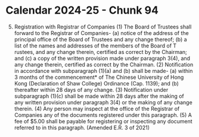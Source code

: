 # Calendar 2024-25 - Chunk 94

<!-- Chunk tokens: 270, Enriched tokens: 277 -->

5. Registration with Registrar of Companies
(1) The Board of Trustees shall forward to the Registrar of Companies-
(a) notice of the address of the principal office of the Board of Trustees and any change thereof;
(b) a list of the names and addresses of the members of the Board of T rustees, and any change therein, certified as correct by the Chairman; and
(c) a copy of the written provision made under paragraph 3(4), and any change therein, certified as correct by the Chairman.
(2) Notification in accordance with subparagraph (1)(a) and (b) shall be made-
(a) within 3 months of the commencement* of The Chinese University of Hong Kong (Declaration of Shaw College) Ordinance (Cap. 1139); and (b) thereafter within 28 days of any change.
(3) Notification under subparagraph (1)(c) shall be made within 28 days after the making of any written provision under paragraph 3(4) or the making of any change therein.
(4) Any person may inspect at the office of the Registrar of Companies any of the documents registered under this paragraph.
(5) A fee of $5.00 shall be payable for registering or inspecting any document referred to in this paragraph. (Amended E.R. 3 of 2021)